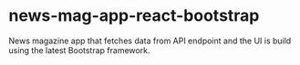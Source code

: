 # news-mag-app-react-bootstrap
 News magazine app that fetches data from API endpoint and the UI is build using the latest Bootstrap framework.
